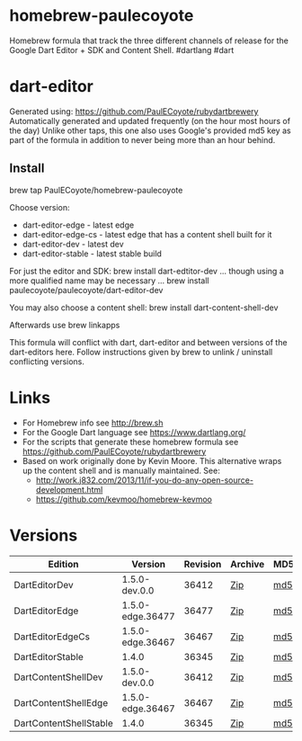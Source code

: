 homebrew-paulecoyote
====================

Homebrew formula that track the three different channels of release for the Google Dart Editor + SDK and Content Shell.  #dartlang #dart

dart-editor
===========

Generated using: https://github.com/PaulECoyote/rubydartbrewery
Automatically generated and updated frequently (on the hour most hours of the day)
Unlike other taps, this one also uses Google's provided md5 key as part of the formula in addition to never being more than an hour behind.

Install
-------
brew tap PaulECoyote/homebrew-paulecoyote

Choose version:
* dart-editor-edge - latest edge
* dart-editor-edge-cs - latest edge that has a content shell built for it
* dart-editor-dev - latest dev
* dart-editor-stable - latest stable build

For just the editor and SDK:
brew install dart-edtitor-dev
... though using a more qualified name may be necessary ...
brew install paulecoyote/paulecoyote/dart-editor-dev

You may also choose a content shell:
brew install dart-content-shell-dev

Afterwards use 
brew linkapps

This formula will conflict with dart, dart-editor and between versions of the dart-editors here.  Follow instructions given by brew to unlink / uninstall conflicting versions.

Links
=====
* For Homebrew info see http://brew.sh
* For the Google Dart language see https://www.dartlang.org/
* For the scripts that generate these homebrew formula see https://github.com/PaulECoyote/rubydartbrewery
* Based on work originally done by Kevin Moore. This alternative wraps up the content shell and is manually maintained.  See: 
    * http://work.j832.com/2013/11/if-you-do-any-open-source-development.html
    * https://github.com/kevmoo/homebrew-kevmoo

Versions
========
| Edition | Version | Revision | Archive | MD5 | Notes |
| ------- | ------- | -------- | ------- | --- | ----- |
| DartEditorDev | 1.5.0-dev.0.0 | 36412 | [Zip](http://storage.googleapis.com/dart-archive/channels/dev/release/36412/editor/darteditor-macos-x64.zip) | [md5](http://storage.googleapis.com/dart-archive/channels/dev/release/36412/editor/darteditor-macos-x64.zip.md5sum) | [Changes](http://storage.googleapis.com/dart-archive/channels/dev/release/latest/changelog.html) |
| DartEditorEdge | 1.5.0-edge.36477 | 36477 | [Zip](http://storage.googleapis.com/dart-archive/channels/be/raw/36477/editor/darteditor-macos-x64.zip) | [md5](http://storage.googleapis.com/dart-archive/channels/be/raw/36477/editor/darteditor-macos-x64.zip.md5sum) | - |
| DartEditorEdgeCs | 1.5.0-edge.36467 | 36467 | [Zip](http://storage.googleapis.com/dart-archive/channels/be/raw/36467/editor/darteditor-macos-x64.zip) | [md5](http://storage.googleapis.com/dart-archive/channels/be/raw/36467/editor/darteditor-macos-x64.zip.md5sum) | - |
| DartEditorStable | 1.4.0 | 36345 | [Zip](http://storage.googleapis.com/dart-archive/channels/stable/release/36345/editor/darteditor-macos-x64.zip) | [md5](http://storage.googleapis.com/dart-archive/channels/stable/release/36345/editor/darteditor-macos-x64.zip.md5sum) | [Changes](http://storage.googleapis.com/dart-archive/channels/stable/release/latest/changelog.html) |
| DartContentShellDev | 1.5.0-dev.0.0 | 36412 | [Zip](http://storage.googleapis.com/dart-archive/channels/dev/release/36412/dartium/content_shell-macos-ia32-release.zip) | [md5](http://storage.googleapis.com/dart-archive/channels/dev/release/36412/dartium/content_shell-macos-ia32-release.zip.md5sum) | - |
| DartContentShellEdge | 1.5.0-edge.36467 | 36467 | [Zip](http://storage.googleapis.com/dart-archive/channels/be/raw/36467/dartium/content_shell-macos-ia32-release.zip) | [md5](http://storage.googleapis.com/dart-archive/channels/be/raw/36467/dartium/content_shell-macos-ia32-release.zip.md5sum) | - |
| DartContentShellStable | 1.4.0 | 36345 | [Zip](http://storage.googleapis.com/dart-archive/channels/stable/release/36345/dartium/content_shell-macos-ia32-release.zip) | [md5](http://storage.googleapis.com/dart-archive/channels/stable/release/36345/dartium/content_shell-macos-ia32-release.zip.md5sum) | - |
